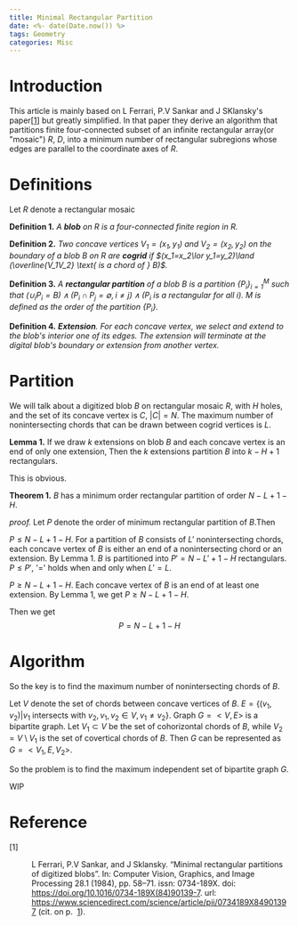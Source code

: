 ```yaml
---
title: Minimal Rectangular Partition
date: <%- date(Date.now()) %>
tags: Geometry
categories: Misc
---
```


# Introduction

This article is mainly based on L Ferrari, P.V Sankar and J SKlansky's paper[<a id="x1-1001"></a><a href="#cite.0@mrpdb">1</a>] but greatly simplified. In that paper they derive an algorithm that partitions finite four-connected subset of an infinite rectangular array(or "mosaic") $R$, $D$, into a minimum number of rectangular subregions whose edges are parallel to the coordinate axes of $R$.

# Definitions

Let $R$ denote a rectangular mosaic

**Definition 1.**
	*A **blob** on $R$ is a four-connected finite region in $R$.*

**Definition 2.**
	*Two concave vertices $V_1=(x_1,y_1)$ and $V_2=(x_2,y_2)$ on the boundary of a blob $B$ on $R$ are **cogrid** if $(x_1=x_2\lor y_1=y_2)\land (\overline{V_1V_2} \text{ is a chord of } B)$.*

**Definition 3.**
	*A **rectangular partition** of a blob $B$ is a partition $\{P_i\}_{i=1}^M$ such that $(\cup_iP_i = B)\land (P_i\cap P_j=\emptyset, i\ne j)\land (P_i \text{ is a rectangular for all } i)$. $M$ is defined as the *order* of the partition $\{P_i\}$.*

**Definition 4.**
	***Extension**. For each concave vertex, we select and extend to the blob's interior one of its edges. The extension will terminate at the digital blob's boundary or extension from another vertex.*

# Partition

We will talk about a digitized blob $B$ on rectangular mosaic $R$, with $H$ holes, and the set of its concave vertex is $C$, $|C|=N$. The maximum number of nonintersecting chords that can be drawn between cogrid vertices is $L$.

**Lemma 1.**
	If we draw $k$ extensions on blob $B$ and each concave vertex is an end of only one extension, Then the $k$ extensions partition $B$ into $k-H+1$ rectangulars.

This is obvious.

**Theorem 1.**
	$B$ has a minimum order rectangular partition of order $N-L+1-H$.

*proof.*
Let $P$ denote the order of minimum rectangular partition of $B$.Then 
	
$P\le N-L+1-H$. For a partition of $B$ consists of $L'$ nonintersecting chords, each concave vertex of $B$ is either an end of a nonintersecting chord or an extension. By Lemma 1. $B$ is partitioned into $P'=N-L'+1-H$ rectangulars. $P\le P'$, '=' holds when and only when $L'=L$.

$P\ge N-L+1-H$. Each concave vertex of $B$ is an end of at least one extension. By Lemma 1, we get $P\ge N-L+1-H$.

Then we get
$$
P=N-L+1-H
$$

# Algorithm

So the key is to find the maximum number of nonintersecting chords of $B$.

Let $V$ denote the set of chords between concave vertices of $B$. $E=\{
(v_1,v_2)|v_1\text{ intersects with }v_2, v_1,v_2\in V, v_1\ne v_2\}$. Graph $G=<V,E>$ is a bipartite graph. Let $V_1\subset V$ be the set of cohorizontal chords of $B$, while $V_2=V\setminus V_1$ is the set of covertical chords of $B$. Then $G$ can be represented as $G=<V_1,E,V_2>$.

So the problem is to find the maximum independent set of bipartite graph $G$.



WIP

# Reference

<dl class="thebibliography"><dt id="X0-mrpdb" class="thebibliography">
[1]  </dt><dd id="bib-1" class="thebibliography">
    <!--l. 58--><p class="noindent"><a id="cite.0@mrpdb"></a>L Ferrari, P.V Sankar, and J Sklansky. “Minimal rectangular partitions of
    digitized blobs”. In: <span class="cmti-10">Computer Vision, Graphics, and Image Processing </span>28.1
    (1984), pp.&nbsp;58–71. <span class="cmcsc-10"><span class="small-caps">i</span><span class="small-caps">s</span><span class="small-caps">s</span><span class="small-caps">n</span></span>: 0734-189X. <span class="cmcsc-10"><span class="small-caps">d</span><span class="small-caps">o</span><span class="small-caps">i</span></span>: <a href="https://doi.org/https://doi.org/10.1016/0734-189X(84)90139-7">https://doi.org/10.1016/0734-189X(84)90139-7</a>.
    <span class="cmcsc-10"><span class="small-caps">u</span><span class="small-caps">r</span><span class="small-caps">l</span></span>: <a href="https://www.sciencedirect.com/science/article/pii/0734189X84901397" class="url"><span class="cmtt-10">https://www.sciencedirect.com/science/article/pii/0734189X84901397</span></a>
    (cit. on p.&nbsp; <a href="#x1-1001">1</a>).</p></dd></dl>